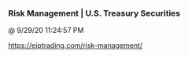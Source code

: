 ﻿

### Risk Management | U.S. Treasury Securities
@ 9/29/20 11:24:57 PM

https://eiptrading.com/risk-management/

